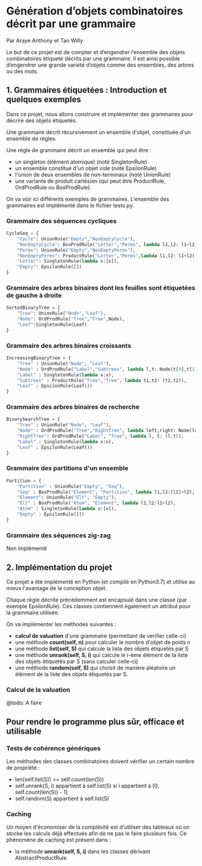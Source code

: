 # Génération d’objets combinatoires décrit par une grammaire

Par Araye Anthony et Tan Willy

Le but de ce projet est de compter et d’engendrer l’ensemble des objets combinatoires étiqueté décrits par une grammaire. Il est ainsi possible d’engendrer une grande variété d’objets comme des ensembles, des arbres ou des mots.

## 1. Grammaires étiquetées : Introduction et quelques exemples
Dans ce projet, nous allons construire et implémenter des grammaires pour décrire des objets étiquetés.

Une grammaire décrit récursivement un ensemble d'objet, constituée d'un ensemble de règles.

Une règle de grammaire décrit un ensemble qui peut être :
- un singleton (élément atomique) (noté SingletonRule)
- un ensemble constitué d'un objet vide (noté EpsilonRule)
- l'union de deux ensembles de non-terminaux (noté UnionRule)
- une variante de produit cartésien (qui peut être ProductRule, OrdProdRule ou BoxProdRule).

On va voir ici différents exemples de grammaires. L'ensemble des grammaires est implémenté dans le fichier tests.py.

### Grammaire des séquences cycliques
```python
CycleSeq = {
    "Cycle": UnionRule("Empty","NonEmptyCycle"),
    "NonEmptyCycle": BoxProdRule("Letter","Perms", lambda l1,l2: l1+l2),
    "Perms": UnionRule("Empty","NonEmptyPerms"),
    "NonEmptyPerms": ProductRule("Letter","Perms",lambda l1,l2: l1+l2),
    "Letter": SingletonRule(lambda x:[x]),
    "Empty": EpsilonRule([])
}
```
### Grammaire des arbres binaires dont les feuilles sont étiquetées de gauche à droite
```python
SortedBinaryTree = {
    "Tree": UnionRule("Node","Leaf"),
    "Node": OrdProdRule("Tree","Tree",Node),
    "Leaf":SingletonRule(Leaf)
}
```
### Grammaire des arbres binaires croissants
```python
IncreasingBinaryTree = {
    "Tree" : UnionRule("Node", "Leaf"),
    "Node" : OrdProdRule("Label","Subtrees", lambda l,t: Node(t[0],t[1],l)),
    "Label" : SingletonRule(lambda x:x),
    "Subtrees" : ProductRule("Tree","Tree", lambda t1,t2: (t1,t2)),
    "Leaf" : EpsilonRule(Leaf())
}
```
### Grammaire des arbres binaires de recherche
```python
BinarySearchTree = {
    "Tree" : UnionRule("Node", "Leaf"),
    "Node" : OrdProdRule("Tree","RightTree", lambda left,right: Node(left,right[1],right[0])),
    "RightTree": OrdProdRule("Label", "Tree", lambda l, t: (l,t)),
    "Label" : SingletonRule(lambda x:x),
    "Leaf" : EpsilonRule(Leaf())
}
```
### Grammaire des partitions d'un ensemble
```python
Partition = {
    "Partition" : UnionRule("Empty", "Seq"),
    "Seq" : BoxProdRule("Element", "Partition", lambda l1,l2:[l1]+l2),
    "Element": UnionRule("Elt", "Empty"),
    "Elt" : BoxProdRule("Atom", "Element", lambda l1,l2:l1+l2),
    "Atom" : SingletonRule(lambda x:[x]),
    "Empty" : EpsilonRule([])
}
```
### Grammaire des séquences zig-zag
Non implémenté 

## 2. Implémentation du projet
Ce projet a été implémenté en Python (et compilé en Python3.7) et utilise au mieux l'avantage de la conception objet.

Chaque règle décrite précédemment est encapsulé dans une classe (par exemple EpsilonRule). Ces classes contiennent également un attribut pour la grammaire utilisée.

On va implémenter les méthodes suivantes :
- **calcul de valuation** d'une grammaire (permettant de verifier celle-ci)
- une méthode **count(self, n)** pour calculer le nombre d'objet de poids n
- une méthode **list(self, S)** qui calcule la liste des objets étiquetés par S
- une méthode **unrank(self, S, i)** qui calcule le i-ème élément de la liste des objets étiquetés par S (sans calculer celle-ci)
- une méthode **random(self, S)** qui choisit de manière aléatoire un élément de la liste des objets étiquetés par S.

### Calcul de la valuation 
@todo: A faire

## Pour rendre le programme plus sûr, efficace et utilisable
### Tests de cohérence génériques
Les méthodes des classes combinatoires doivent vérifier un certain nombre de propriété :
- len(self.list(S)) == self.count(len(S))
- self.unrank(S, i) appartient à self.list(S) si i appartient à [0, self.count(len(S)) - 1]
- self.random(S) appartient à self.list(S)

### Caching
Un moyen d'économiser de la compléxité est d'utiliser des tableaux où on stocke les calculs déjà effectués afin de ne pas le faire plusieurs fois. Ce phénomène de caching est présent dans :
- la méthode **unrank(self, S, i)** dans les classes dérivant AbstractProductRule
